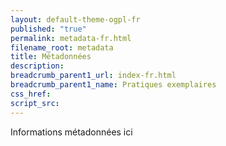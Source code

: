 ```yaml
---
layout: default-theme-ogpl-fr
published: "true"
permalink: metadata-fr.html
filename_root: metadata
title: Métadonnées
description:
breadcrumb_parent1_url: index-fr.html
breadcrumb_parent1_name: Pratiques exemplaires
css_href:
script_src:
---
```


Informations métadonnées ici
